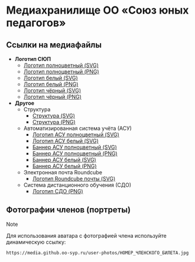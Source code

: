 # Медиахранилище ОО «Союз юных педагогов»

## Ссылки на медиафайлы
- **Логотип СЮП**
  - [Логотип полноцветный (SVG)](/logo/SYP-logo2025_color.svg)
  - [Логотип полноцветный (PNG)](/logo/SYP-logo2025_color.png)
  - [Логотип белый (SVG)](/logo/SYP-logo2025_white_update.svg)
  - [Логотип белый (PNG)](/logo/SYP-logo2025_white_update.png)
  - [Логотип чёрный (SVG)](/logo/SYP-logo2025_black.svg)
  - [Логотип чёрный (PNG)](/logo/SYP-logo2025_black.png)
- **Другое**
  - Структура
    - [Структура (SVG)](/other/SYP-structure-v3.svg)
    - [Структура (PNG)](/other/SYP-structure-v3@2x.png)
  - Автоматизированная система учёта (АСУ)
    - [Логотип АСУ полноцветный (SVG)](/other/SYP-ASY-logo2025-v1.svg)
    - [Логотип АСУ белый (SVG)](/other/SYP-ASY-logo2025-v1_white.svg)
    - [Баннер АСУ полноцветный (SVG)](/other/SYP-ASY-logo2025_long-v1.svg)
    - [Баннер АСУ полноцветный (PNG)](/other/SYP-ASY-logo2025_long-v1.png)
    - [Баннер АСУ белый (SVG)](/other/SYP-ASY-logo2025_long-v1_white.svg)
    - [Баннер АСУ белый (PNG)](/other/SYP-ASY-logo2025_long-v1_white.png)
  - Электронная почта Roundcube
    - [Логотип Roundcube почты (SVG)](/other/SYP-roundcube2025_color.svg)
  - Система дистанционного обучения (СДО)
    - [Логотип СДО (PNG)](/other/syp-logo-moodle_sdo.png)

## Фотографии членов (портреты)
> [!NOTE]
> Для использования аватара с фотографией члена используйте динамическую ссылку:
```
https://media.github.oo-syp.ru/user-photos/НОМЕР_ЧЛЕНСКОГО_БИЛЕТА.jpg
```
